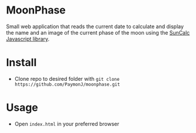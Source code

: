 # MoonPhase
Small web application that reads the current date to calculate and display the name and an image of the current phase of the moon using the [SunCalc Javascript library](https://github.com/mourner/suncalc).

# Install
* Clone repo to desired folder with `git clone https://github.com/PaymonJ/moonphase.git`

# Usage
* Open `index.html` in your preferred browser
